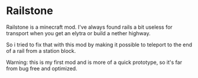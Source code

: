 # Railstone
Railstone is a minecraft mod.
I've always found rails a bit useless for transport when you get an elytra or build a nether highway.

So i tried to fix that with this mod by making it possible to teleport to the end of a rail from a station block. 

Warning: this is my first mod and is more of a quick prototype, so it's far from bug free and optimized.
